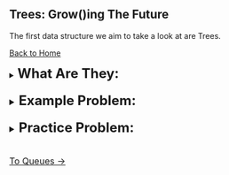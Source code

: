 ## Trees: Grow()ing The Future

The first data structure we aim to take a look at are Trees.

[Back to Home](0-welcome.md)

<details>
<summary><font size=5><b>What Are They:</b></summary>

<font size=3><b>How Do They Work:</b>

A Tree is often used for analyzing a collection of data in a type of order that can show relativity. For example a family tree shows the relation of parent to child. The tree utilizes a range of basic functions that allow for efficiency in application. These functions include a getroot, insert/add, find, delete, and a print.

One might ask why is their a print function within the tree-based function when one already exists for Python. The answer is, "the same reason the find function is dynamic". When we possess a tree of data their will be a root with it's many existing nodes and leafs that make up the tree. Whenever we want to find something on the tree we need to determine the best type of search in order to more efficiently find the desired node. This could be a depth-first, breadth-first, or a simple traversel of the tree. The differences being do I search through each branch starting left or right side, or do I check each layer before moving to the next.

The best example of these is relative of an example below mentioning a family tree and a championship bracket. If I follow the champion as my root and want to find the path they took in each match to win the tournament, then I could do a breadth-first as I only need to find which of the two nodes is the champion and then move down that corresponding branch. In a family tree we usually will use a depth-first as we are moving or seeking out the leaf node's lineage through the family tree. There are more options for these searches but these will suffice for now in understanding.

The print function will follow a similar theme as do I want each branch to print out first, or just go from left-to-right (or vice-versa) printing every node along the way. We need to define or use the defined tree-based print to reference the node data and print off for us in the order we seek to see the data. If I want to print off my branch in geneology going from me to each of my grandparents, then I might need to define a reverse bread-first, or a breadth-last if you will, that would print me, then my mother/father, then my mother's mother/father, and father's mother/father. This can become tedious so often the tree is used in conjunction* with another data structure for storing these values as they are found and then just printing off that structure.

*\* -There is an axample of this beneficial conjunction in the conclusion*


<font size=3><b>Why Use Them:</b>

Trees serve as a way of sorting information in order to anlayze factors relating to the data set. A few of these examples include a family tree in geneology or a championship bracket. Though a bracket is an inverted tree it could be analyzed from the winner down until each leaf is found representing every participant within the challenge. The family tree will show relation of node to leaf or parent to child through each generation until the eventual top is reached. This in most belief's goes to Adam and Eve as the first humans. More immediate however parents and grandparents direct lines show one branch of the tree leading to a leaf whether that be you or your posterity so forth.

Because of this straightforward lineage that occurs in a tree is it much easier to insert and delete from a tree. Though I hope you don't delete someone from your family tree whenever a new child is born they are immediately attached as a leaf to the respective parents node. Similarly, searching is considerably faster as if we want to see who the champion faced in the second or even first match we can simply trace down the branch following the champion until that layer or level in the tree we seek.

Finding a great-great-great-grandparent can be just as easy and fast, assuming the tree is completed in some of its glory. We start at the leaf/child we want to know the great-great-great-grandparent of and then walk up each edge or link from parents to the parents of the parents and so forth until the desired node is located.


<font size=3><b>Limitations:</b>

Alright, I admit. A family tree and champion's bracket aren't always considered true trees in the definition of the data structure, they exhibit many of the core qualities and strengths of them. In inverse analization, however, a tree data structure can be limited by computing power or simply the way it is built in the program. Their may only be room for 2 children nodes on each parent node. The tree can be unbalanced if the wrong root is picked and the tree is left unbalanced. This causes extra unnecessary computing power to be consumed. Without babysitting of the tree it can fail just as swiftly as it can assist for good in a program.

Depending on the versality of the program and what is needed from a data structure it might be more beneficial to pick something like a map, linked list, or dictionary structure. However if the goal is to continue to build layer by layer forever such as the family tree for geneological research it may be more beneficial to use a tree and encorporate the necessary overhead in order to maintain the tree and the various nodes encorporated.
</details>
<br>
</details>

<details>
<summary><font size=5><b>Example Problem:</b></summary>
<font size=3><br>

Only breifly hinted at above Trees obviously utilize recursion. It is possible to use the tree without but to save computational power this is the most efficient method. For the Practice Problem we will utilize recursion to solve a search through a BST, or Binary Search Tree. For this problem we will just address basic recursion for implementing the insert function. To begin we have the in initial insert function that is called in the use of the tree which will then reference a recursive _insert() function.

```python
def insert(self, data):
        """
        Insert 'data' into the BST.  If the BST
        is empty, then set the root equal to the new 
        node.  Otherwise, use _insert to recursively
        find the location to insert.
        """
        if self.root is None:
            self.root = BST.Node(data)
        elif data in tree:
          return
        else:
            self._insert(data, self.root)  # Start at the root
```

<details>
<summary><b>Problem:</b></summary>

* This function was taken from a previous assignment completed for CSE 212

Before we implement a full BST for the tree walk through each comment and try to visualize as we attempt to insert an item into the tree. As mentioned above, for this insert we will analyze a current node and move down the tree checking whether it should be on the left or right of the current node and if there is an empty spot to place the new node.

```python
    def _insert(self, data, node):
        """
        This function will look for a place to insert a node
        with 'data' inside of it.  The current sub-tree is
        represented by 'node'.  This function is intended to be
        called the first time by the insert function.
        """
        # The data belongs on the left side.

        # We found an empty spot

        # Need to keep looking.  Call _insert
        # recursively on the left sub-tree.

        # The data belongs on the right side.

        # We found an empty spot

        # Need to keep looking.  Call _insert
        # recursively on the right sub-tree.

```
</details>

<details>
<summary><font size=3><b>Solution:</b></summary>

* This function was taken from a previous assignment completed for CSE 212

Now see how the insert will take a data and current node. These values are checked and then we move either left or right down a tree. That place is then checked if it is empty or not. If not then recursion is implemented by calling the _insert(data, current node). This will then repeat the process until an empty spot for the new node is found.

```python
    def _insert(self, data, node):
        """
        This function will look for a place to insert a node
        with 'data' inside of it.  The current sub-tree is
        represented by 'node'.  This function is intended to be
        called the first time by the insert function.
        """
        if data < node.data:
            # The data belongs on the left side.
            if node.left is None:
                # We found an empty spot
                node.left = BST.Node(data)
            else:
                # Need to keep looking.  Call _insert
                # recursively on the left sub-tree.
                self._insert(data, node.left)
        else:
            # The data belongs on the right side.
            if node.right is None:
                # We found an empty spot
                node.right = BST.Node(data)
            else:
                # Need to keep looking.  Call _insert
                # recursively on the right sub-tree.
                self._insert(data, node.right)
```
</details>

</details>
<br>

<details>
<summary><font size=5><b>Practice Problem:</b></summary>
<font size=3><br>

Below is a practice problem that will ask you to implement a reverse travers through a tree and then print off the tree. When following the instruction visualize how the tree works. If needed comment out some of the inserts and experiement how the tree will organize where they need to be similar to how we discussed a family tree how the child/leaf will simply be attached below their corresponding parent node.
<details>
<summary><b>Problem:</b></summary>
<br>

[Code For Practice Problem](Python%20Files/Trees-Prob.py)

```python
class Tree:
  
  class Node:

    def __init__(self, data, left=None, right=None):
      self.left = left
      self.right = right
      self.data = data
  
  def __init__(self):
    self.root = None
 
  def insert(self, data):
    """
    Insert
    """
    if self.root is None:
        self.root = Tree.Node(data)
    elif data in tree:
      return
    else:
        self._insert(data, self.root)

  def _insert(self, data, node):
    """
    Insert recursion
    """
    if data < node.data:
      if node.left is None:
        node.left = Tree.Node(data)
      else:
        self._insert(data, node.left)
    else:
      if node.right is None:
        node.right = Tree.Node(data)
      else:
        self._insert(data, node.right)
  

  def __iter__(self):
    """
    Perform a forward traversal
    """
    yield from self._traverse_forward(self.root)

  def _traverse_forward(self, node):
    if node is not None:
      yield from self._traverse_forward(node.left)
      yield node.data
      yield from self._traverse_forward(node.right)


  def __reversed__(self):
    """
    Perform a reversed forward traversal (reversed in-order traversal)

    """

  def _traverse_backward(self, node):
    """
    Does a backwards traversal (reverse in-order traversal).  
    """
  

tree = Tree()
tree.insert(5)
tree.insert(3)
tree.insert(7)

print("Forward (Left -> Right)")
for x in tree:
    print(x)

##############################################################################
# Problems To Solve
##############################################################################    

"""
This is the first step in the problem. 
Implement the reverse/traverse-backward functions.
"""
print("Forward (Right -> Left)")
for x in reversed(tree):
    print(x)

"""
After the traverse backward is implemented add this set to the existing tree.
After the values are inserted print the countdown.
"""
nlist = (4, 6, 2, 8, 1, 9)

# Insert the values of the list into the tree

# Print the Countdown
print("\nCountdown to Take-Off")
```

</details>
<details>
<summary><font size=3><b>Solution:</b></summary>
<br>

[Code For Solution](Python%20Files/Trees-Sol.py)

```python
class Tree:
  
  class Node:

    def __init__(self, data, left=None, right=None):
      self.left = left
      self.right = right
      self.data = data
  
  def __init__(self):
    self.root = None
 
  def insert(self, data):
    """
    Insert
    """
    if self.root is None:
        self.root = Tree.Node(data)
    elif data in tree:
      return
    else:
        self._insert(data, self.root)

  def _insert(self, data, node):
    """
    Insert recursion
    """
    if data < node.data:
      if node.left is None:
        node.left = Tree.Node(data)
      else:
        self._insert(data, node.left)
    else:
      if node.right is None:
        node.right = Tree.Node(data)
      else:
        self._insert(data, node.right)
  
  def __iter__(self):
    """
    Perform a forward traversal
    """

    yield from self._traverse_forward(self.root)

  def _traverse_forward(self, node):
    if node is not None:
      yield from self._traverse_forward(node.left)
      yield node.data
      yield from self._traverse_forward(node.right)

  def __reversed__(self):
    """
    Perform a reversed forward traversal (reversed in-order traversal)

    """        
    yield from self._traverse_backward(self.root)

  def _traverse_backward(self, node):
    """
    Does a backwards traversal (reverse in-order traversal).  
    """
    if node is not None:
      yield from self._traverse_backward(node.right)
      yield node.data
      yield from self._traverse_backward(node.left)
  

tree = Tree()
tree.insert(5)
tree.insert(3)
tree.insert(7)

print("Forward (Left -> Right)")
for x in tree:
    print(x)

"""
This is the first step in the problem. 
Implement the reverse/traverse-backward functions.
"""
print("\nForward (Right -> Left)")
for x in reversed(tree):
    print(x)

"""
After the traverse backward is implemented add this set to the existing tree.
Then implement the traverse backward print for it to print 9, 8, 7, 6, 5, 4, 3, 2, 1
"""
nlist = (4, 6, 2, 8, 1, 9)

for i in nlist:
  tree.insert(i)

print("\nCountdown to Take-Off")
for x in reversed(tree):
    print(x)
```

</details>
</details>
</br>

[To Queues ->](2-topic.md)